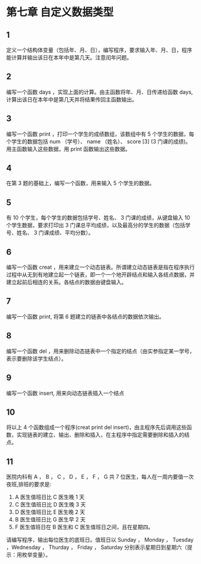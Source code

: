 # 第七章 自定义数据类型
## 1
定义一个结构体变量（包括年、月、日），编写程序，要求输入年、月、日，程序能计算并输出该日在本年中是第几天。注意闰年问题。
## 2
编写一个函数 days ，实现上面的计算。由主函数将年、月、日传递给函数 days,计算出该日在本年中是第几天并将结果传回主函数输出。
## 3
编写一个函数 print ，打印一个学生的成绩数组，该数组中有 5 个学生的数据，每个学生的数据包括 num （学号）、 name （姓名）、 score [3] (3 门课的成绩)。用主函数输入这些数据，用 print 函数输出这些数据。
## 4
在第 3 题的基础上，编写一个函数，用来输入 5 个学生的数据。
## 5
有 10 个学生，每个学生的数据包括学号、姓名、 3 门课的成绩，从键盘输入 10个学生数据，要求打印出 3 门课总平均成绩，以及最高分的学生的数据（包括学号、姓名、 3 门课成绩、平均分数）。
## 6
编写一个函数 creat ，用来建立一个动态链表。所谓建立动态链表是指在程序执行过程中从无到有地建立起一个链表，即一个一个地开辟结点和输入各结点数据，并建立起前后相连的关系。各结点的数据由键盘输入。
## 7
编写一个函数 print, 将第 6 题建立的链表中各结点的数据依次输出。
## 8
编写一个函数 del ，用来删除动态链表中一个指定的结点（由实参指定某一学号，表示要删除该学生结点）。
## 9
编写一个函数 insert, 用来向动态链表插入一个结点
## 10
将以上 4 个函数组成一个程序(creat print del insert)，由主程序先后调用这些函数，实现链表的建立、输出、删除和插入，在主程序中指定需要删除和插入的结点。
## 11
医院内科有 A ， B ， C ， D ， E ， F ， G 共 7 位医生，每人在一周内要值一次夜班,排班的要求是:
1. A 医生值班日比 C 医生晚 1 天
2. C 医生值班日比 D 医生晚 3 天
3. D 医生值班日比 E 医生晚 2 天
4. B 医生值班日比 G 医生早 2 天
5. F 医生值班日在 B 医生和 C 医生值班日之间，且在星期四。

请编写程序，输出每位医生的底班日。值班日以 Sunday ， Monday ， Tuesday ，Wednesday ， Thurday ， Friday ， Saturday 分别表示星期日到星期六（提示：用枚举变量）。
## 
<!--stackedit_data:
eyJoaXN0b3J5IjpbLTEzNDkyNjM3OTBdfQ==
-->